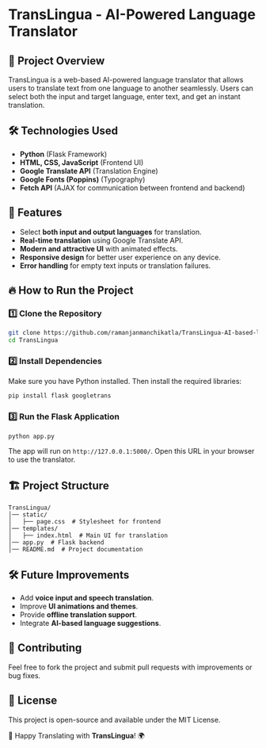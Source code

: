 # TransLingua - AI-Powered Language Translator

## 📌 Project Overview
TransLingua is a web-based AI-powered language translator that allows users to translate text from one language to another seamlessly. Users can select both the input and target language, enter text, and get an instant translation.

## 🛠️ Technologies Used
- **Python** (Flask Framework)
- **HTML, CSS, JavaScript** (Frontend UI)
- **Google Translate API** (Translation Engine)
- **Google Fonts (Poppins)** (Typography)
- **Fetch API** (AJAX for communication between frontend and backend)

## 🌟 Features
- Select **both input and output languages** for translation.
- **Real-time translation** using Google Translate API.
- **Modern and attractive UI** with animated effects.
- **Responsive design** for better user experience on any device.
- **Error handling** for empty text inputs or translation failures.

## 🔥 How to Run the Project

### 1️⃣ Clone the Repository
```sh
git clone https://github.com/ramanjanmanchikatla/TransLingua-AI-based-language-translator.git
cd TransLingua
```

### 2️⃣ Install Dependencies
Make sure you have Python installed. Then install the required libraries:
```sh
pip install flask googletrans
```

### 3️⃣ Run the Flask Application
```sh
python app.py
```
The app will run on `http://127.0.0.1:5000/`. Open this URL in your browser to use the translator.

## 🏗️ Project Structure
```
TransLingua/
│── static/
│   ├── page.css  # Stylesheet for frontend
│── templates/
│   ├── index.html  # Main UI for translation
│── app.py  # Flask backend
│── README.md  # Project documentation
```


## 🛠️ Future Improvements
- Add **voice input and speech translation**.
- Improve **UI animations and themes**.
- Provide **offline translation support**.
- Integrate **AI-based language suggestions**.

## 🤝 Contributing
Feel free to fork the project and submit pull requests with improvements or bug fixes.

## 📜 License
This project is open-source and available under the MIT License.

🚀 Happy Translating with **TransLingua**! 🌍

